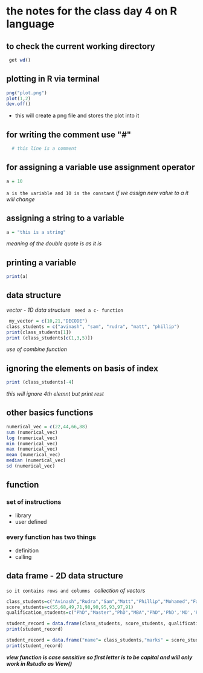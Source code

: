 # the notes for the class day 4 on R language
## to check the current working directory
```r
 get wd()
 ```
## plotting in R via terminal
```r
png("plot.png")
plot(1,2)
dev.off()
```
* this will create a png file and stores the plot into it

## for writing the comment use "#"
```r
  # this line is a comment 
```

## for assigning a variable use assignment operator
```r
a = 10
```
`a is the variable and 10 is the constant`
*if we assign new value to a it will change*

## assigning a string to a variable
```r
a = "this is a string"
```
*meaning of the double quote is as it is*

## printing a variable
```r
print(a)
```

## data structure
*vector - 1D data structure*
` need a c- function`
```r
 my_vector = c(10,21,"DECODE") 
class_students = c("avinash", "sam", "rudra", "matt", "phillip")
print(class_students[1]) 
print (class_students[c(1,3,5)])
```
*use of combine function*

## ignoring the elements on basis of index
```r
print (class_students[-4]
```
*this will ignore 4th elemnt but print rest*

## other basics functions
```r
numerical_vec = c(22,44,66,88)
sum (numerical_vec)
log (numerical_vec)
min (numerical_vec)
max (numerical_vec)
mean (numerical_vec)
median (numerical_vec)
sd (numerical_vec)
```

## function
### set of instructions
* library
* user defined
### every function has two things
* definition
* calling

## data frame - 2D data structure 
`so it contains rows and columns `
*collection of vectors*

```r
class_students=c("Avinash","Rudra","Sam","Matt","Phillip","Mohamed","Fazdly","Alias","Suhaili","Lily")
score_students=c(55,68,49,71,98,90,95,93,97,91)
qualification_students=c("PhD","Master","PhD","MBA","PhD",'PhD','MD','PhD','MD','PhD') 

student_record = data.frame(class_students, score_students, qualification_students)
print(student_record) 

student_record = data.frame("name"= class_students,"marks" = score_students, "qualification" = qualification_students)
print(student_record) 
```
***view function is case sensitive so first letter is to be capital and will only work in Rstudio as View()***

